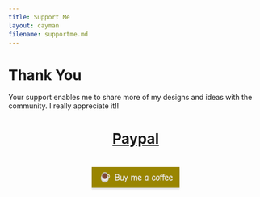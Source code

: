 ```yaml
---
title: Support Me
layout: cayman
filename: supportme.md 
--- 
```

# Thank You

Your support enables me to share more of my designs and ideas with the community. I really appreciate it!! 

<h1>
<p align="center">
  <a href="http://paypal.me/Stu142">Paypal</a>
</p>
</h1>



<h1>
<p align="center">
  <a href="https://www.buymeacoffee.com/stu142" target="_blank"> <img src="/assets/images/buy_me_a_coffee.png" alt="Buy Me A Coffee" style="height: 41px !important;width: 174px !important;box-shadow: 0px 3px 2px 0px rgba(190, 190, 190, 0.5) !important;-webkit-box-shadow: 0px 3px 2px 0px rgba(190, 190, 190, 0.5) !important;" ></a>
</p>
</h1>

